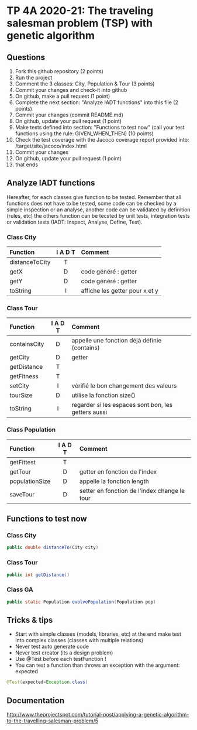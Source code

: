 # TP 4A 2020-21: The traveling salesman problem (TSP) with genetic algorithm

## Questions
1. Fork this github repository  (2 points)
2. Run the project
3. Comment the 3 classes: City, Population & Tour (3 points)
4. Commit your changes and check-it into github
5. On github, make a pull request (1 point)
6. Complete the next section: "Analyze IADT functions" into this file (2 points)
7. Commit your changes (commit README.md)
8. On github, update your pull request (1 point)
9. Make tests defined into section: "Functions to test now" (call your test functions using the rule: GIVEN_WHEN_THEN) (10 points)
10. Check the test coverage with the Jacoco coverage report provided into: /target/site/jacoco/index.html
11. Commit your changes
12. On github, update your pull request (1 point)
13. that ends

## Analyze IADT functions
Hereafter, for each classes give function to be tested. Remember that all functions does not have to be tested, some code can be checked by a simple inspection or an analyse, another code can be validated by definition (rules, etc) the others function can be tecsted by unit tests, integration tests or validation tests (IADT: Inspect, Analyse, Define, Test). 

### Class City

| Function      |     I A D T     |        Comment |
| :------------ | :-------------: | :------------- |
| distanceToCity | T |  | 
| getX | D | code généré : getter | 
| getY | D | code généré : getter | 
| toString | I | affiche les getter pour x et y| 

### Class Tour

| Function      |     I A D T     |        Comment |
| :------------ | :-------------: | :------------- |
| containsCity  | D | appelle une fonction déjà définie (contains) |
| getCity  | D | getter |
| getDistance  | T |  |
| getFitness  | T |  |
| setCity  | I | vérifié le bon changement des valeurs |
| tourSize  | D | utilise la fonction size() |
| toString  | I | regarder si les espaces sont bon, les getters aussi |

### Class Population

| Function      |     I A D T     |        Comment |
| :------------ | :-------------: | :------------- |
| getFittest  | T |  |
| getTour  | D | getter en fonction de l'index |
| populationSize  | D | appelle la fonction length |
| saveTour  | D | setter en fonction de l'index change le tour |

## Functions to test now

### Class City

```Java
public double distanceTo(City city)
```

### Class Tour

```Java
public int getDistance()
```

### Class GA

```Java
public static Population evolvePopulation(Population pop)
```

## Tricks & tips

- Start with simple classes (models, libraries, etc) at the end make test into complex classes (classes with multiple relations)
- Never test auto generate code
- Never test creator (its a design problem)
- Use @Test before each testFunction !
- You can test a function than throws an exception with the argument: expected
```Java
@Test(expected=Exception.class)
```

## Documentation
http://www.theprojectspot.com/tutorial-post/applying-a-genetic-algorithm-to-the-travelling-salesman-problem/5
